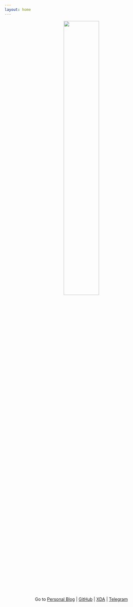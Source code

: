 ```yaml
---
layout: home
---
```


<p align="center"><img src="https://s20.postimg.cc/arzyqvd31/Zaw_Zaw-_Round.png" width="48%" height="48%"/></p>
<p align="center">Go to <a href="https://medium.com/zawzaww">Personal Blog</a> | <a href="https://github.com/zawzaww">GitHub</a> | <a href="https://forum.xda-developers.com/member.php?u=7581611">XDA</a> | <a href="https://t.me/zawzaww">Telegram</a>

